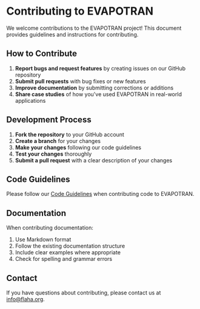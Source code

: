 # Contributing to EVAPOTRAN

We welcome contributions to the EVAPOTRAN project! This document provides guidelines and instructions for contributing.

## How to Contribute

1. **Report bugs and request features** by creating issues on our GitHub repository
2. **Submit pull requests** with bug fixes or new features
3. **Improve documentation** by submitting corrections or additions
4. **Share case studies** of how you've used EVAPOTRAN in real-world applications

## Development Process

1. **Fork the repository** to your GitHub account
2. **Create a branch** for your changes
3. **Make your changes** following our code guidelines
4. **Test your changes** thoroughly
5. **Submit a pull request** with a clear description of your changes

## Code Guidelines

Please follow our [Code Guidelines](code-guidelines) when contributing code to EVAPOTRAN.

## Documentation

When contributing documentation:

1. Use Markdown format
2. Follow the existing documentation structure
3. Include clear examples where appropriate
4. Check for spelling and grammar errors

## Contact

If you have questions about contributing, please contact us at [info@flaha.org](mailto:info@flaha.org).
